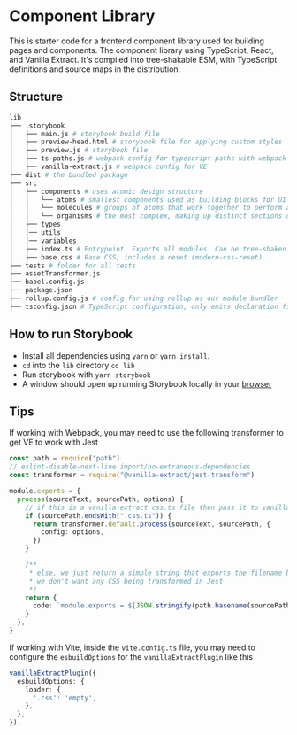 # Component Library

This is starter code for a frontend component library used for building pages and components.
The component library using TypeScript, React, and Vanilla Extract. It's compiled into tree-shakable ESM, with TypeScript definitions and source maps in the distribution.

## Structure

```bash
lib
├── .storybook
│   ├── main.js # storybook build file
│   ├── preview-head.html # storybook file for applying custom styles
│   ├── preview.js # storybook file
│   ├── ts-paths.js # webpack config for typescript paths with webpack
│   ├── vanilla-extract.js # webpack config for VE
├── dist # the bundled package
├── src
│   ├── components # uses atomic design structure
│   │   └── atoms # smallest components used as building blocks for UI elements
│   │   └── molecules # groups of atoms that work together to perform a certain action
│   │   └── organisms # the most complex, making up distinct sections of a UI
│   ├── types
│   │── utils
│   │── variables
│   ├── index.ts # Entrypoint. Exports all modules. Can be tree-shaken.
│   ├── base.css # Base CSS, includes a reset (modern-css-reset).
├── tests # folder for all tests
├── assetTransformer.js
├── babel.config.js
├── package.json
├── rollup.config.js # config for using rollup as our module bundler
├── tsconfig.json # TypeScript configuration, only emits declaration files
```

## How to run Storybook

- Install all dependencies using `yarn` or `yarn install`.
- `cd` into the `lib` directory `cd lib`
- Run storybook with `yarn storybook`
- A window should open up running Storybook locally in your [browser](http://localhost:6006/)

## Tips

If working with Webpack, you may need to use the following transformer to get VE to work with Jest

```ts
const path = require("path")
// eslint-disable-next-line import/no-extraneous-dependencies
const transformer = require("@vanilla-extract/jest-transform")

module.exports = {
  process(sourceText, sourcePath, options) {
    // if this is a vanilla-extract css.ts file then pass it to vanilla-extract/jest-transformer
    if (sourcePath.endsWith(".css.ts")) {
      return transformer.default.process(sourceText, sourcePath, {
        config: options,
      })
    }

    /**
     * else, we just return a simple string that exports the filename because
     * we don't want any CSS being transformed in Jest
     */
    return {
      code: `module.exports = ${JSON.stringify(path.basename(sourcePath))};`,
    }
  },
}
```

If working with Vite, inside the `vite.config.ts` file, you may need to configure the `esbuildOptions` for the `vanillaExtractPlugin` like this

```ts
vanillaExtractPlugin({
  esbuildOptions: {
    loader: {
      '.css': 'empty',
    },
  },
}),
```
